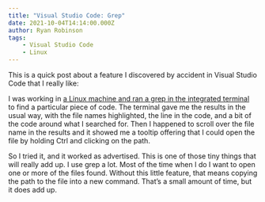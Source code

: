 ```yaml
---
title: "Visual Studio Code: Grep"
date: 2021-10-04T14:14:00.000Z
author: Ryan Robinson
tags:
    - Visual Studio Code
    - Linux
---
```


This is a quick post about a feature I discovered by accident in Visual Studio Code that I really like:

I was working in [a Linux machine and ran a grep in the integrated terminal](/posts/2021/vs-code-remote-ssh-development/) to find a particular piece of code. The terminal gave me the results in the usual way, with the file names highlighted, the line in the code, and a bit of the code around what I searched for. Then I happened to scroll over the file name in the results and it showed me a tooltip offering that I could open the file by holding Ctrl and clicking on the path.

So I tried it, and it worked as advertised. This is one of those tiny things that will really add up. I use grep a lot. Most of the time when I do I want to open one or more of the files found. Without this little feature, that means copying the path to the file into a new command. That’s a small amount of time, but it does add up.